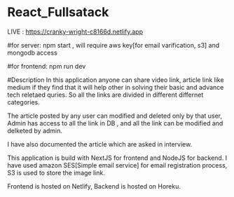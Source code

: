 # React_Fullsatack
LIVE : https://cranky-wright-c8166d.netlify.app

#for server: 
npm start , will require aws key[for email varification, s3] and mongodb access

#for frontend:
npm run dev 

#Description 
In this application anyone can share video link, article link like medium if they find that it will help other in solving their basic and advance tech reletaed quries.
So all the links are divided in different differnet categories.

The article posted by any user can modified and deleted only by that user, Admin has access to all the link in DB , and all the link can be modified and delketed by admin.

I have also documented the article which are asked in interview.

This application is build with NextJS for frontend and NodeJS for backend.
I have used amazon SES[Simple email service] for email registration process,
S3 is used to store the image link.

Frontend is hosted on Netlify,
Backend is hosted on Horeku.
 
